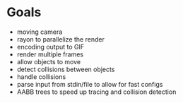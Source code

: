 # Goals
- moving camera
- rayon to parallelize the render
- encoding output to GIF
- render multiple frames
- allow objects to move
- detect collisions between objects
- handle collisions
- parse input from stdin/file to allow for fast configs
- AABB trees to speed up tracing and collision detection
